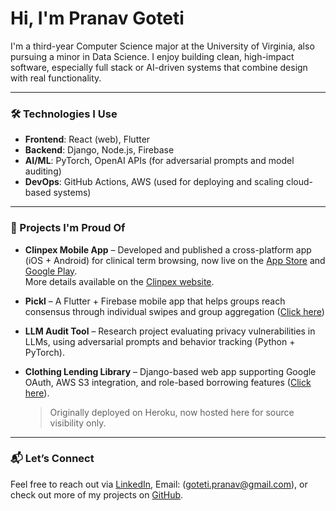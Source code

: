 # Hi, I'm Pranav Goteti

I'm a third-year Computer Science major at the University of Virginia, also pursuing a minor in Data Science. I enjoy building clean, high-impact software, especially full stack or AI-driven systems that combine design with real functionality.

---

### 🛠️ Technologies I Use

- **Frontend**: React (web), Flutter
- **Backend**: Django, Node.js, Firebase
- **AI/ML**: PyTorch, OpenAI APIs (for adversarial prompts and model auditing)
- **DevOps**: GitHub Actions, AWS (used for deploying and scaling cloud-based systems)

---

### 📌 Projects I'm Proud Of

- **Clinpex Mobile App** – Developed and published a cross-platform app (iOS + Android) for clinical term browsing, now live on the [App Store](https://apps.apple.com/us/app/meddra-browser/id6751451614) and [Google Play]([https://play.google.com/store/apps/details?id=com.clinpex.mapps](https://play.google.com/store/apps/details?id=com.clinpex.meddrabrowser)).  
  More details available on the [Clinpex website](https://www.clinpex.com/Mobileapps).

- **Pickl** – A Flutter + Firebase mobile app that helps groups reach consensus through individual swipes and group aggregation ([Click here](https://github.com/ColdBlitz101/picklnairted))

- **LLM Audit Tool** – Research project evaluating privacy vulnerabilities in LLMs, using adversarial prompts and behavior tracking (Python + PyTorch).

- **Clothing Lending Library** – Django-based web app supporting Google OAuth, AWS S3 integration, and role-based borrowing features ([Click here](https://github.com/PranavG123/clothinglendingapp)).  
  > Originally deployed on Heroku, now hosted here for source visibility only.

---

### 📬 Let’s Connect

Feel free to reach out via [LinkedIn](https://www.linkedin.com/in/pranav-goteti/), Email: (goteti.pranav@gmail.com), or check out more of my projects on [GitHub](https://github.com/PranavG123).

